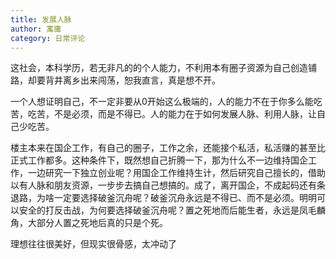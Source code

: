 ```yaml
---
title: 发展人脉
author: 寓庸
category: 日常评论
---
```

这社会，本科学历，若无非凡的的个人能力，不利用本有圈子资源为自己创造铺路，却要背井离乡出来闯荡，恕我直言，真是想不开。 

一个人想证明自己，不一定非要从0开始这么极端的，人的能力不在于你多么能吃苦，吃苦，不是必须，而是不得已。人的能力在于如何发展人脉、利用人脉，让自己少吃苦。  

楼主本来在国企工作，有自己的圈子，工作之余，还能接个私活，私活赚的甚至比正式工作都多。这种条件下，既然想自己折腾一下，那为什么不一边维持国企工作，一边研究一下独立创业呢？用国企工作维持生计，然后研究自己擅长的，借助以有人脉和朋友资源，一步步去搞自己想搞的。成了，离开国企，不成起码还有条退路，为啥一定要选择破釜沉舟呢？破釜沉舟永远是不得已、而不是必须。明明可以安全的打反击战，为何要选择破釜沉舟呢？置之死地而后能生者，永远是凤毛麟角，大部分人置之死地后真的只是个死。  

理想往往很美好，但现实很骨感，太冲动了